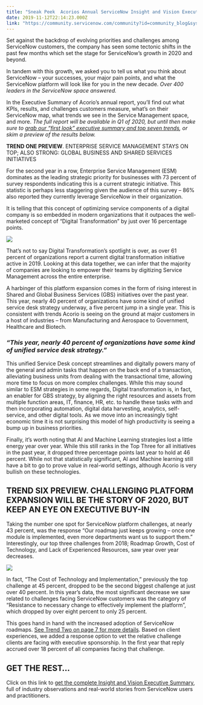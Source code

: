 ```yaml
---
title: "Sneak Peek  Acorios Annual ServiceNow Insight and Vision Executive Summary"
date: 2019-11-12T22:14:23.000Z
link: "https://community.servicenow.com/community?id=community_blog&sys_id=31512d0e1b050494fff162c4bd4bcb90"
---
```

<p>Set against the backdrop of evolving priorities and challenges among ServiceNow customers, the company has seen some tectonic shifts in the past few months which set the stage for ServiceNow’s growth in 2020 and beyond.</p>
<p>In tandem with this growth, we asked you to tell us what you think about ServiceNow – your successes, your major pain points, and what the ServiceNow platform will look like for you in the new decade. <em>Over 400 leaders in the ServiceNow space answered.</em></p>
<p>In the Executive Summary of Acorio’s annual report, you’ll find out what KPIs, results, and challenges customers measure, what’s on their ServiceNow map, what trends we see in the Service Management space, and more. <em>The full report will be available in Q1 of 2020, but until then make sure to </em><a class="_e75a791d-denali-editor-page-rtfLink" href="https://exclusive.acorio.com/2019-insight-vision-executive-summary" target="_blank" rel="noopener noreferrer nofollow"><em>grab our “first look” executive summary and top seven trends</em></a><em>, or skim a preview of the results below.</em></p>
<p><strong>TREND ONE PREVIEW</strong>. ENTERPRISE SERVICE MANAGEMENT STAYS ON TOP; ALSO STRONG: GLOBAL BUSINESS AND SHARED SERVICES INITIATIVES</p>
<p>For the second year in a row, Enterprise Service Management (ESM) dominates as the leading strategic priority for businesses with 73 percent of survey respondents indicating this is a current strategic initiative. This statistic is perhaps less staggering given the audience of this survey – 86% also reported they currently leverage ServiceNow in their organization.</p>
<p>It is telling that this concept of optimizing service components of a digital company is so embedded in modern organizations that it outpaces the well-marketed concept of “Digital Transformation” by just over 16 percentage points.</p>
<p><img style="max-width: 100%; max-height: 480px;" src="https://community.servicenow.com/4531e14a1b050494fff162c4bd4bcb5f.iix" /></p>
<p>That’s not to say Digital Transformation’s spotlight is over, as over 61 percent of organizations report a current digital transformation initiative active in 2019. Looking at this data together, we can infer that the majority of companies are looking to empower their teams by digitizing Service Management across the entire enterprise.</p>
<p>A harbinger of this platform expansion comes in the form of rising interest in Shared and Global Business Services (GBS) initiatives over the past year. This year, nearly 40 percent of organizations have some kind of unified service desk strategy underway, a five percent jump in a single year. This is consistent with trends Acorio is seeing on the ground at major customers in a host of industries – from Manufacturing and Aerospace to Government, Healthcare and Biotech.</p>
<h3><strong><em>“This year, nearly 40 percent of organizations have some kind of unified service desk strategy.”</em></strong></h3>
<p>This unified Service Desk concept streamlines and digitally powers many of the general and admin tasks that happen on the back end of a transaction, alleviating business units from dealing with the transactional time, allowing more time to focus on more complex challenges. While this may sound similar to ESM strategies in some regards, Digital transformation is, in fact, an enabler for GBS strategy, by aligning the right resources and assets from multiple function areas, IT, finance, HR, etc. to handle these tasks with and then incorporating automation, digital data harvesting, analytics, self-service, and other digital tools. As we move into an increasingly tight economic time it is not surprising this model of high productivity is seeing a bump up in business priorities.</p>
<p>Finally, it’s worth noting that AI and Machine Learning strategies lost a little energy year over year. While this still ranks in the Top Three for all initiatives in the past year, it dropped three percentage points last year to hold at 46 percent. While not that statistically significant, AI and Machine learning still have a bit to go to prove value in real-world settings, although Acorio is very bullish on these technologies.</p>
<h2><strong>TREND SIX PREVIEW</strong>. CHALLENGING PLATFORM EXPANSION WILL BE THE STORY OF 2020, BUT KEEP AN EYE ON EXECUTIVE BUY-IN</h2>
<p>Taking the number one spot for ServiceNow platform challenges, at nearly 43 percent, was the response “Our roadmap just keeps growing – once one module is implemented, even more departments want us to support them.” Interestingly, our top three challenges from 2018; Roadmap Growth, Cost of Technology, and Lack of Experienced Resources, saw year over year decreases.</p>
<p><img style="max-width: 100%; max-height: 480px;" src="https://community.servicenow.com/934129ca1b050494fff162c4bd4bcb5c.iix" /></p>
<p>In fact, “The Cost of Technology and Implementation,” previously the top challenge at 45 percent, dropped to be the second biggest challenge at just over 40 percent. In this year’s data, the most significant decrease we saw related to challenges facing ServiceNow customers was the category of “Resistance to necessary change to effectively implement the platform”, which dropped by over eight percent to only 25 percent.</p>
<p>This goes hand in hand with the increased adoption of ServiceNow roadmaps. <a class="_e75a791d-denali-editor-page-rtfLink" href="https://exclusive.acorio.com/2019-insight-vision-executive-summary" target="_blank" rel="noopener noreferrer nofollow">See Trend Two on page 7 for more details</a>. Based on client experiences, we added a response option to vet the relative challenge clients are facing with executive sponsorship. In the first year that reply accrued over 18 percent of all companies facing that challenge.</p>
<h2><strong>GET THE REST…</strong></h2>
<p>Click on this link to <a class="_e75a791d-denali-editor-page-rtfLink" href="https://exclusive.acorio.com/2019-insight-vision-executive-summary" target="_blank" rel="noopener noreferrer nofollow">get the complete Insight and Vision Executive Summary</a>, full of industry observations and real-world stories from ServiceNow users and practitioners. </p>